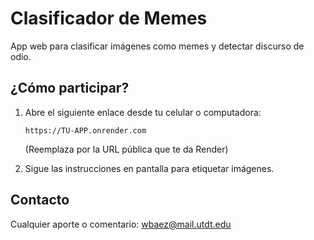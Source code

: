 # Clasificador de Memes

App web para clasificar imágenes como memes y detectar discurso de odio.

## ¿Cómo participar?

1. Abre el siguiente enlace desde tu celular o computadora:
   ```
   https://TU-APP.onrender.com
   ```
   (Reemplaza por la URL pública que te da Render)

2. Sigue las instrucciones en pantalla para etiquetar imágenes.

## Contacto

Cualquier aporte o comentario: wbaez@mail.utdt.edu
